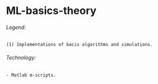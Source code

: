 # ML-basics-theory

###### Legend:
```
(1) Implementations of bacis algorithms and simulations.
```

###### Technology:
```
- Matlab m-scripts.
```
